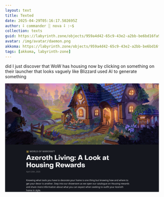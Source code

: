 ```yaml
---
layout: text
title: Texted
date: 2025-04-29T05:16:17.502695Z
author: ⸸ commander ░ nova ⸸ :~$
collection: texts
guid: https://labyrinth.zone/objects/959a4d42-65c9-43e2-a2bb-be6bd16fa955
avatar: /img/avatar/daemon.png
akkoma: https://labyrinth.zone/objects/959a4d42-65c9-43e2-a2bb-be6bd16fa955
tags: [akkoma, labyrinth-zone]
---
```


<p>did I just discover that WoW has housing now by clicking on something on their launcher that looks vaguely like Blizzard used AI to generate something</p><img src="/assets/text_media/1965c07e72706855bcaf521f1727dcfd1a794959b7b9e5fcd146222f493d29aa.png" alt="" />